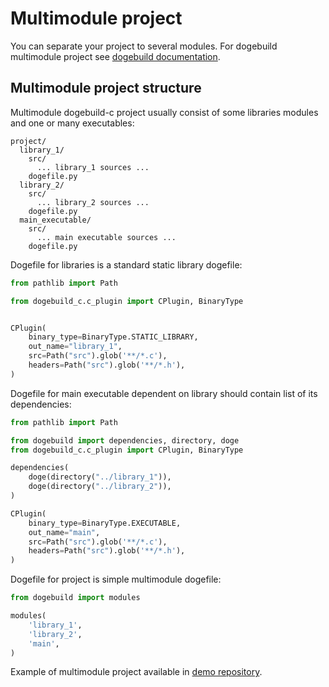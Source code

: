# Multimodule project

You can separate your project to several modules. 
For dogebuild multimodule project see [dogebuild documentation](https://dogebuild.readthedocs.io/en/latest/multimodule-project/).

## Multimodule project structure

Multimodule dogebuild-c project usually consist of some libraries modules and one or many executables:

```
project/
  library_1/
    src/
      ... library_1 sources ...
    dogefile.py
  library_2/
    src/
      ... library_2 sources ...
    dogefile.py
  main_executable/
    src/
      ... main executable sources ...
    dogefile.py
```

Dogefile for libraries is a standard static library dogefile:


```python
from pathlib import Path

from dogebuild_c.c_plugin import CPlugin, BinaryType


CPlugin(
    binary_type=BinaryType.STATIC_LIBRARY,
    out_name="library_1",
    src=Path("src").glob('**/*.c'),
    headers=Path("src").glob('**/*.h'),
)

```

Dogefile for main executable dependent on library should contain list of its dependencies:

```python
from pathlib import Path

from dogebuild import dependencies, directory, doge
from dogebuild_c.c_plugin import CPlugin, BinaryType

dependencies(
    doge(directory("../library_1")),
    doge(directory("../library_2")),
)

CPlugin(
    binary_type=BinaryType.EXECUTABLE,
    out_name="main",
    src=Path("src").glob('**/*.c'),
    headers=Path("src").glob('**/*.h'),
)
```

Dogefile for project is simple multimodule dogefile:

```python
from dogebuild import modules

modules(
    'library_1',
    'library_2',
    'main',
)
```

Example of multimodule project available in [demo repository](https://github.com/dogebuild/dogebuild-c-demo/tree/master/project-with-library).
